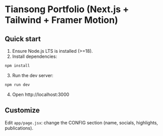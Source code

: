 # Tiansong Portfolio (Next.js + Tailwind + Framer Motion)

## Quick start
1) Ensure Node.js LTS is installed (>=18).
2) Install dependencies:
```bash
npm install
```
3) Run the dev server:
```bash
npm run dev
```
4) Open http://localhost:3000

## Customize
Edit `app/page.jsx`: change the CONFIG section (name, socials, highlights, publications).
